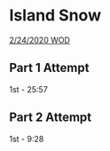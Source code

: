 # Island Snow
[2/24/2020 WOD](http://courses.ics.hawaii.edu/ics314s20/morea/ui-frameworks/experience-islandsnow-semantic.html)


## Part 1 Attempt
1st - 25:57

## Part 2 Attempt
1st - 9:28

